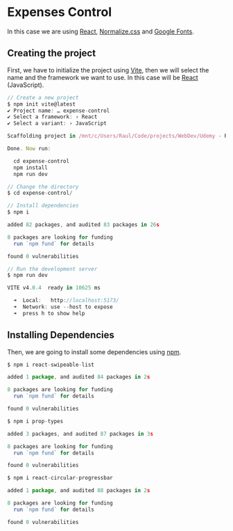 # Expenses Control

In this case we are using [React](https://reactjs.org/), [Normalize.css](https://necolas.github.io/normalize.css/) and [Google Fonts](https://fonts.google.com/).

## Creating the project

First, we have to initialize the project using [Vite](https://vitejs.dev/), then we will select the name and the framework we want to use. In this case will be [React](https://reactjs.org/) (JavaScript).

```js
// Create a new project
$ npm init vite@latest
✔ Project name: … expense-control
✔ Select a framework: › React
✔ Select a variant: › JavaScript

Scaffolding project in /mnt/c/Users/Raul/Code/projects/WebDev/Udemy - React Bootcamp/expense-control...

Done. Now run:

  cd expense-control
  npm install
  npm run dev

// Change the directory
$ cd expense-control/

// Install dependencies
$ npm i

added 82 packages, and audited 83 packages in 26s

8 packages are looking for funding
  run `npm fund` for details

found 0 vulnerabilities

// Run the development server
$ npm run dev

VITE v4.0.4  ready in 10625 ms

  ➜  Local:   http://localhost:5173/
  ➜  Network: use --host to expose
  ➜  press h to show help
```

## Installing Dependencies

Then, we are going to install some dependencies using [npm](https://www.npmjs.com/).

```js
$ npm i react-swipeable-list

added 1 package, and audited 84 packages in 2s

8 packages are looking for funding
  run `npm fund` for details

found 0 vulnerabilities

$ npm i prop-types

added 3 packages, and audited 87 packages in 3s

8 packages are looking for funding
  run `npm fund` for details

found 0 vulnerabilities

$ npm i react-circular-progressbar

added 1 package, and audited 88 packages in 2s

8 packages are looking for funding
  run `npm fund` for details

found 0 vulnerabilities
```